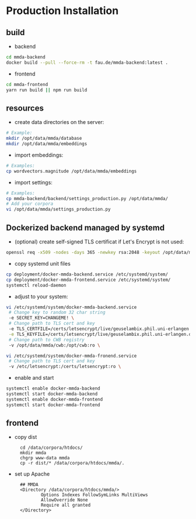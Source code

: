 # Production Installation

## build 

- backend

```bash
cd mmda-backend
docker build --pull --force-rm -t fau.de/mmda-backend:latest .
```

- frontend

```bash
cd mmda-frontend
yarn run build || npm run build
```

## resources

- create data directories on the server:

```bash
# Example:
mkdir /opt/data/mmda/database
mkdir /opt/data/mmda/embeddings
```

- import embeddings:

```bash
# Examples:
cp wordvectors.magnitude /opt/data/mmda/embeddings
```

- import settings:

```bash
# Examples:
cp mmda-backend/backend/settings_production.py /opt/data/mmda/
# Add your corpora
vi /opt/data/mmda/settings_production.py
```

## Dockerized backend managed by systemd

- (optional) create self-signed TLS certificat if Let's Encrypt is not used:

```bash
openssl req -x509 -nodes -days 365 -newkey rsa:2048 -keyout /opt/data/mmda/cert.key -out /opt/data/mmda/cert.crt
```

- copy systemd unit files

```bash
cp deployment/docker-mmda-backend.service /etc/systemd/system/
cp deployment/docker-mmda-frontend.service /etc/systemd/system/
systemctl reload-daemon
```

- adjust to your system:

```bash
vi /etc/systemd/system/docker-mmda-backend.service
 # Change key to random 32 char string
 -e SECRET_KEY=CHANGEME! \
 # Change path to TLS cert and key
 -e TLS_CERTFILE=/certs/letsencrypt/live/geuselambix.phil.uni-erlangen.de/fullchain.pem \
 -e TLS_KEYFILE=/certs/letsencrypt/live/geuselambix.phil.uni-erlangen.de/privkey.pem \
 # Change path to CWB registry
 -v /opt/data/mmda/cwb:/opt/cwb:ro \

vi /etc/systemd/system/docker-mmda-fronend.service
 # Change path to TLS cert and key
 -v /etc/letsencrypt:/certs/letsencrypt:ro \
```

- enable and start

```bash
systemctl enable docker-mmda-backend
systemctl start docker-mmda-backend
systemctl enable docker-mmda-frontend
systemctl start docker-mmda-frontend
```

## frontend

- copy dist

        cd /data/corpora/htdocs/
        mkdir mmda
        chgrp www-data mmda
        cp -r dist/* /data/corpora/htdocs/mmda/.

- set up Apache

        ## MMDA
        <Directory /data/corpora/htdocs/mmda/>
                Options Indexes FollowSymLinks MultiViews
                AllowOverride None
                Require all granted
        </Directory>
  
  
